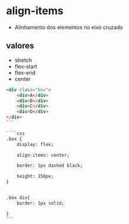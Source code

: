 # align-items

- Alinhamento dos elementos no eixo cruzado

## valores

- stretch
- flex-start
- flex-end
- center

````html
<div class="box">
    <div>A</div>
    <div>B</div>
    <div>C</div>
    <div>D</div>
</div>
```

````css
.box {
    display: flex;

    align-items: center;

    border: 1px dashed black;

    height: 150px;
}


.box div{
    border: 1px solid;

}
```